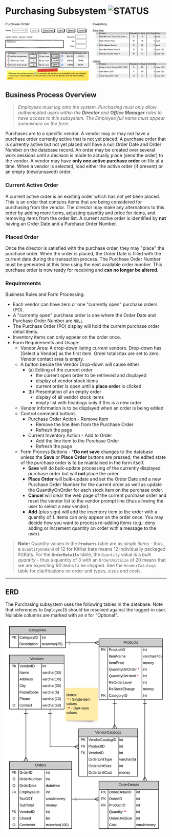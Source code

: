 # Purchasing Subsystem ![STATUS](https://img.shields.io/badge/Status-V1.2-green?logo=jekyll)

![Mockup](./Purchasing.png)

## Business Process Overview

> *Employees must log onto the system. Purchasing must only allow authenicated users within the **Director** and **Office Manager** roles to have access to this subsystem. The Employee full name must appear somewhere on the form.*

Purchases are to a specific vendor. A vendor may or may not have a purchase order currently active that is not yet placed. A purchase order that is currently active but not yet placed will have a null Order Date and Order Number on the database record. An order may be created over several work sessions until a decision is made to actually place (send the order) to the vendor. A vendor may have **only one active purchase order** on file at a time. When a vendor is selected, load either the active order (if present) or an empty (new/unsaved) order.

### Current Active Order

A current active order is an existing order which has not yet been placed. This is an order that contains items that are being considered for purchasing from the vendor. The director may make any alternations to this order by adding more items, adjusting quantity and price for items, and removing items from the order list. A current active order is identified by **not** having an Order Date and a Purchase Order Number.

### Placed Order

Once the director is satisfied with the purchase order, they may "place" the purchase order. When the order is placed, the Order Date is filled with the current date during the transaction process. The Purchase Order Number must be generated at this time using the next available order number. This purchase order is now ready for receiving and **can no longer be altered.**

### Requirements

Business Rules and Form Processing:

- Each vendor can have zero or one "currently open" purchase orders (PO).
- A "currently open" purchase order is one where the Order Date and Purchase Order Number are `NULL`
- The Purchase Order (PO) display will hold the current purchase order detail items.
- Inventory items can only appear on the order once.
- Form Requirements and Usage:
  - Vendor Area: A drop-down listing current vendors. Drop-down has [Select a Vendor] as the first item. Order totals/tax are set to zero. Vendor contact area is empty.
  - A button beside the Vendor Drop-down will cause either:  
    - (a) Editing of the current order
      - the current open order to be retrieved and displayed
      - display of vendor stock items
      - current order is open until a **place order** is clicked
    - (b) Presentation of an empty order
      - display of all vendor stock items
      - empty list with headings only if this is a new order
  - Vendor information is to be displayed when an order is being edited
  - Control command buttons
    - Purchase Order Action - Remove Item
      - Remove the line item from the Purchase Order
      - Refresh the page
    - Current Inventory Action - Add to Order
      - Add the line item to the Purchase Order
      - Refresh the page
  - Form Process Buttons - ***Do not save** changes to the database unless the **Save** or **Place Order** buttons are pressed; the edited state of the purchase order is to be maintained in the form itself.
    - **Save** will do bulk-update processing of the currently displayed purchase order but will **not** place the order.
    - **Place Order** will bulk-update and set the Order Date and a new Purchase Order Number for the current order as well as update the QuantityOnOrder for each stock item on the purchase order.
    - **Cancel** will clear the web page of the current purchase order and reset the vendor list to the vendor prompt line (thus allowing the user to select a new vendor).
    - **Add** (plus sign) will add the inventory item to the order with a quantity of 1. Items can only appear on the order once. You may decide how you want to process re-adding items (e.g.: deny adding or increment quantity on order with a message to the user).

> **Note:** Quantity values in the **`Products`** table are as *single items* - thus, a `QuantityOnHand` of 12 for KitKat bars means 12 individually packaged KitKats. For the **`OrderDetails`** table, the `Quantity` value is a *bulk quantity* - thus a quantity of 3 with an `OrderUnitSize` of 20 means that we are expecting *60* items to be shipped. See the `VendorCatalogs` table for clarifications on order unit types, sizes and costs.

----

## ERD

The Purchasing subsystem uses the following tables in the database. Note that references to `EmployeeID` should be resolved against the logged-in user. Nullable columns are marked with an `O` for "Optional".

![ERD](./eRace-2018-Purchasing.svg)
